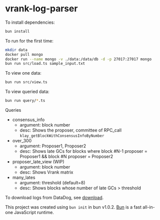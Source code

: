 # vrank-log-parser

To install dependencies:

```bash
bun install
```

To run for the first time:

```bash
mkdir data
docker pull mongo
docker run --name mongo -v ./data:/data/db -d -p 27017:27017 mongo
bun run src/load.ts sample_input.txt
```

To view one data:

```bash
bun run src/view.ts
```

To view queried data:

```bash
bun run query/*.ts
```

Queries

- consensus_info
  - argument: block number
  - desc: Shows the proposer, committee of RPC_call `klay_getBlockWithConsensusInfoByNumber`
- over_300
  - argument: Proposer1, Proposer2
  - desc: Shows late GCs for blocks where block #N-1 proposer = Proposer1 && block #N proposer = Proposer2
- proposer_late_view (WIP)
  - argument: block number
  - desc: Shows Vrank matrix
- many_lates
  - argument: threshold (default=8)
  - desc: Shows blocks whose number of late GCs > threshold

To download logs from DataDog, see [download](./download/README.md).

This project was created using `bun init` in bun v1.0.2. [Bun](https://bun.sh) is a fast all-in-one JavaScript runtime.
